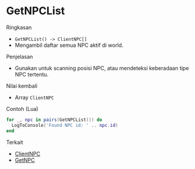 # GetNPCList

Ringkasan
- `GetNPCList() -> ClientNPC[]`
- Mengambil daftar semua NPC aktif di world.

Penjelasan
- Gunakan untuk scanning posisi NPC, atau mendeteksi keberadaan tipe NPC tertentu.

Nilai kembali
- Array `ClientNPC`

Contoh (Lua)
```lua
for _, npc in pairs(GetNPCList()) do
  LogToConsole('Found NPC id: ' .. npc.id)
end
```

Terkait
- [ClientNPC](../structures/ClientNPC.md)
- [GetNPC](GetNPC.md)
